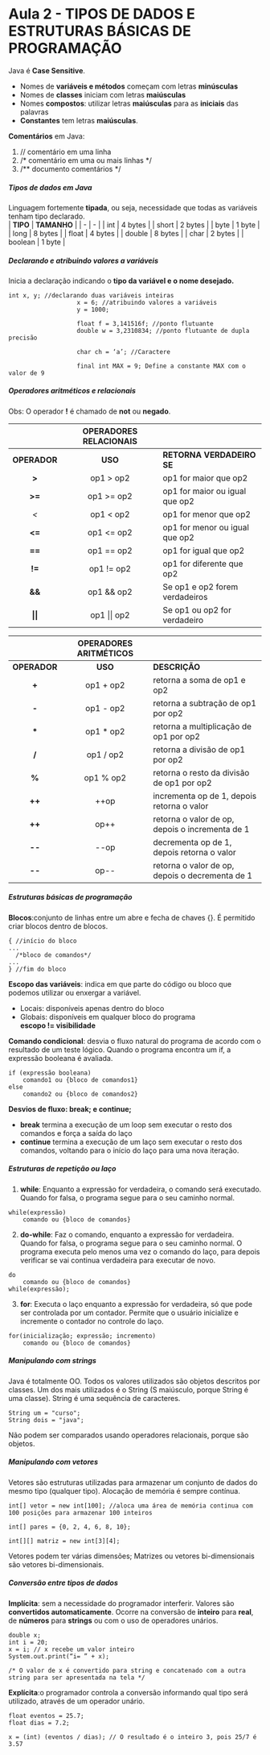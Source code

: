 # Aula 2 - TIPOS DE DADOS E ESTRUTURAS BÁSICAS DE PROGRAMAÇÃO

Java é **Case Sensitive**.

* Nomes de **variáveis e métodos** começam com letras **minúsculas**  
* Nomes de **classes** iniciam com letras **maiúsculas**  
* Nomes **compostos**: utilizar letras **maiúsculas** para as **iniciais** das palavras  
* **Constantes** tem letras **maiúsculas**.


**Comentários** em Java:

1. // comentário em uma linha  
2. /* comentário em uma ou mais linhas */  
3. /** documento comentários */  

##### **Tipos de dados em Java**
Linguagem fortemente **tipada**, ou seja, necessidade que todas as variáveis tenham tipo declarado.  
| **TIPO** | **TAMANHO** |
| - | - |
| int | 4 bytes |
| short | 2 bytes |
| byte | 1 byte |
| long | 8 bytes |
| float | 4 bytes |
| double | 8 bytes |
| char | 2 bytes |
| boolean | 1 byte |


##### **Declarando e atribuindo valores a variáveis**  
Inicia a declaração indicando o **tipo da variável e o nome desejado.**


```
int x, y; //declarando duas variáveis inteiras
                   x = 6; //atribuindo valores a variáveis
                   y = 1000;
 
                   float f = 3,141516f; //ponto flutuante
                   double w = 3,2310834; //ponto flutuante de dupla precisão

                   char ch = ‘a’; //Caractere
 
                   final int MAX = 9; Define a constante MAX com o valor de 9
```


##### **Operadores aritméticos e relacionais**  

Obs: O operador __!__ é chamado de **not** ou **negado**.


|  | **OPERADORES RELACIONAIS** | |
| :-: | :-: | - |
| **OPERADOR** | **USO** | **RETORNA VERDADEIRO SE** |
| **>** | op1 > op2 | op1 for maior que op2 |
| **>=** | op1 >= op2 | op1 for maior ou igual que op2 |
| _<_ | op1 < op2 | op1 for menor que op2 |
| **<=** | op1 <= op2 | op1 for menor ou igual que op2 |
| **==** | op1 == op2 | op1 for igual que op2 |
| **!=** | op1 != op2 | op1 for diferente que op2 |
| **&&** | op1 && op2 | Se op1 e op2 forem verdadeiros|
| __&#124;&#124;__ | op1 &#124;&#124; op2 | Se op1 ou op2 for verdadeiro| 




|  | **OPERADORES ARITMÉTICOS** | |
| :-: | :-: | - |
| **OPERADOR** | **USO** | **DESCRIÇÃO** |
| **+** | op1 + op2 | retorna a soma de op1 e op2 |
| **-** | op1 - op2 | retorna a subtração de op1 por op2 |
| __*__ | op1 * op2 | retorna a multiplicação de op1 por op2 |
| **/** | op1 / op2 | retorna a divisão de op1 por op2 |
| **%** | op1 % op2 | retorna o resto da divisão de op1 por op2 |
| **++** | ++op | incrementa op de 1, depois retorna o valor |
| **++** | op++ | retorna o valor de op, depois o incrementa de 1 |
| **--** | --op | decrementa op de 1, depois retorna o valor |
| **--** | op-- | retorna o valor de op, depois o decrementa de 1 |


##### **Estruturas básicas de programação**

**Blocos**:conjunto de linhas entre um abre e fecha de chaves {}. É permitido criar blocos dentro de blocos.  
```
{ //início do bloco
...
  /*bloco de comandos*/
...
} //fim do bloco
```

**Escopo das variáveis**: indica em que parte do código ou bloco que podemos utilizar ou enxergar a variável.  
* Locais: disponíveis apenas dentro do bloco
* Globais: disponíveis em qualquer bloco do programa  
          **escopo != visibilidade**

**Comando condicional**: desvia o fluxo natural do programa de acordo com o resultado de um teste lógico. Quando o programa encontra um if, a expressão booleana é avaliada.


```
if (expressão booleana)
    comando1 ou {bloco de comandos1}
else
    comando2 ou {bloco de comandos2}
```


**Desvios de fluxo: break; e continue;**  
* **break** termina a execução de um loop sem executar o resto dos comandos e força a saída do laço
* **continue** termina a execução de um laço sem executar o resto dos comandos, voltando para o início do laço para uma nova iteração.


##### **Estruturas de repetição ou laço**

1. **while**: Enquanto a expressão for verdadeira, o comando será executado. Quando for falsa, o programa segue para o seu caminho normal.  
```
while(expressão)
    comando ou {bloco de comandos}
```  
2. **do-while**: Faz o comando, enquanto a expressão for verdadeira. Quando for falsa, o programa segue para o seu caminho normal. O programa executa pelo menos uma vez o comando do laço, para depois verificar se vai continua verdadeira para executar de novo.  
```
do
    comando ou {bloco de comandos}
while(expressão);
```  
3. **for**: Executa o laço enquanto a expressão for verdadeira, só que pode ser controlada por um contador. Permite que o usuário inicialize e incremente o contador no controle do laço.
```
for(inicialização; expressão; incremento)
    comando ou {bloco de comandos}
```

##### **Manipulando com strings**  
Java é totalmente OO. Todos os valores utilizados são objetos descritos por classes. Um dos mais utilizados é o String (S maiúsculo, porque String é uma classe).
String é uma sequência de caracteres.  
```
String um = "curso";
String dois = "java";
```  
Não podem ser comparados usando operadores relacionais, porque são objetos.


##### **Manipulando com vetores**  
Vetores são estruturas utilizadas para armazenar um conjunto de dados do mesmo tipo (qualquer tipo). Alocação de memória é sempre contínua.  
```
int[] vetor = new int[100]; //aloca uma área de memória continua com 100 posições para armazenar 100 inteiros

int[] pares = {0, 2, 4, 6, 8, 10};

int[][] matriz = new int[3][4];
```  
Vetores podem ter várias dimensões;
Matrizes ou vetores bi-dimensionais são vetores bi-dimensionais.


##### **Conversão entre tipos de dados**  
**Implícita**: sem a necessidade do programador interferir. Valores são **convertidos automaticamente**. Ocorre na conversão de **inteiro** para **real**, de **números** para **strings** ou com o uso de operadores unários.  
```
double x;
int i = 20;
x = i; // x recebe um valor inteiro
System.out.print(“i= ” + x);

/* O valor de x é convertido para string e concatenado com a outra string para ser apresentada na tela */
```


**Explícita**:o programador controla a conversão informando qual tipo será utilizado, através de um operador unário.  
```
float eventos = 25.7;
float dias = 7.2;
 
x = (int) (eventos / dias); // O resultado é o inteiro 3, pois 25/7 é 3.57
```


